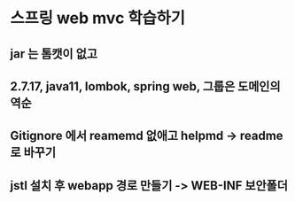 # 스프링 web mvc 학습하기

## jar 는 톰캣이 없고
## 2.7.17, java11, lombok, spring web, 그룹은 도메인의 역순
## Gitignore 에서 reamemd 없애고 helpmd -> readme 로 바꾸기
## jstl 설치 후 webapp 경로 만들기 -> WEB-INF 보안폴더 
## 